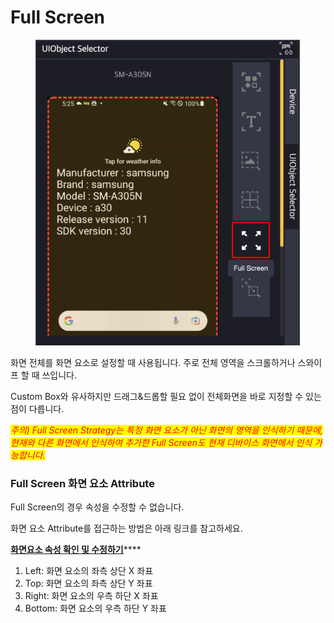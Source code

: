 # Full Screen

<figure><img src="../.gitbook/assets/image (132).png" alt=""><figcaption></figcaption></figure>

화면 전체를 화면 요소로 설정할 때 사용됩니다. 주로 전체 영역을 스크롤하거나 스와이프 할 때 쓰입니다.

Custom Box와 유사하지만 드래그&드롭할 필요 없이 전체화면을 바로 지정할 수 있는 점이 다릅니다.

_<mark style="color:red;">주의) Full Screen Strategy는 특정 화면 요소가 아닌 화면의 영역을 인식하기 때문에, 현재와 다른 화면에서 인식하여 추가한 Full Screen도 현재 디바이스 화면에서 인식 가능합니다.</mark>_

_<mark style="color:red;"></mark>_

### Full Screen 화면 요소 Attribute&#x20;

Full Screen의 경우 속성을 수정할 수 없습니다.&#x20;

화면 요소 Attribute를 접근하는 방법은 아래 링크를 참고하세요.

[**화면요소 속성 확인 및 수정하기**](../scenario-make-n-go/undefined-4.md#undefined-1)****

1. Left: 화면 요소의 좌측 상단 X 좌표
2. Top: 화면 요소의 좌측 상단 Y 좌표
3. Right: 화면 요소의 우측 하단 X 좌표
4. Bottom: 화면 요소의 우측 하단 Y 좌표 _<mark style="color:red;"></mark>_&#x20;

<figure><img src="../.gitbook/assets/스크린샷 2022-09-26 오후 5.59.30.png" alt=""><figcaption></figcaption></figure>
